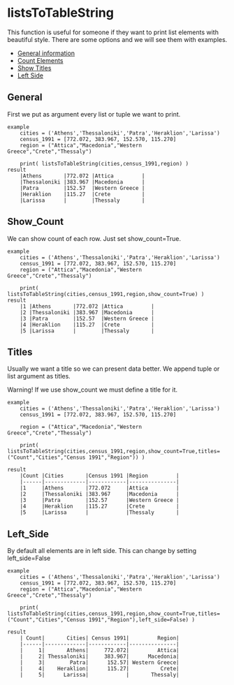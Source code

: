 # listsToTableString

This function is useful for someone if they want to print list elements with beautiful style. There are some options and we will see them with examples.

* [General information](#General)
* [Count Elements](#Show_Count)
* [Show Titles](#Titles)
* [Left Side](#Left_Side)

## General 

First we put as argument every list or tuple we want to print.


	example
		cities = ('Athens','Thessaloniki','Patra','Heraklion','Larissa')
		census_1991 = [772.072, 383.967, 152.570, 115.270]
		region = ("Attica","Macedonia","Western Greece","Crete","Thessaly")
		
		print( listsToTableString(cities,census_1991,region) )
	result
		|Athens       |772.072 |Attica         |
		|Thessaloniki |383.967 |Macedonia      |
		|Patra        |152.57  |Western Greece |
		|Heraklion    |115.27  |Crete          |
		|Larissa      |        |Thessaly       |

## Show_Count

We can show count of each row. Just set show_count=True.

	example
		cities = ('Athens','Thessaloniki','Patra','Heraklion','Larissa')
		census_1991 = [772.072, 383.967, 152.570, 115.270]
		region = ("Attica","Macedonia","Western Greece","Crete","Thessaly")
		
		print( listsToTableString(cities,census_1991,region,show_count=True) )
	result
		|1 |Athens       |772.072 |Attica         |
		|2 |Thessaloniki |383.967 |Macedonia      |
		|3 |Patra        |152.57  |Western Greece |
		|4 |Heraklion    |115.27  |Crete          |
		|5 |Larissa      |        |Thessaly       |


## Titles

Usually we want a title so we can present data better. We append tuple or list argument as titles.

Warning! If we use show_count we must define a title for it.

	example
		cities = ('Athens','Thessaloniki','Patra','Heraklion','Larissa')
		census_1991 = [772.072, 383.967, 152.570, 115.270]
		
		region = ("Attica","Macedonia","Western Greece","Crete","Thessaly")

		print( listsToTableString(cities,census_1991,region,show_count=True,titles=("Count","Cities","Census 1991","Region")) )

	result
		|Count |Cities       |Census 1991 |Region         |
		|------|-------------|------------|---------------|
		|1     |Athens       |772.072     |Attica         |
		|2     |Thessaloniki |383.967     |Macedonia      |
		|3     |Patra        |152.57      |Western Greece |
		|4     |Heraklion    |115.27      |Crete          |
		|5     |Larissa      |            |Thessaly       |


## Left_Side

By default all elements are in left side. This can change by setting left_side=False

	example
		cities = ('Athens','Thessaloniki','Patra','Heraklion','Larissa')
		census_1991 = [772.072, 383.967, 152.570, 115.270]
		region = ("Attica","Macedonia","Western Greece","Crete","Thessaly")

		print( listsToTableString(cities,census_1991,region,show_count=True,titles=("Count","Cities","Census 1991","Region"),left_side=False) )

	result
		| Count|       Cities| Census 1991|         Region|
		|------|-------------|------------|---------------|
		|     1|       Athens|     772.072|         Attica|
		|     2| Thessaloniki|     383.967|      Macedonia|
		|     3|        Patra|      152.57| Western Greece|
		|     4|    Heraklion|      115.27|          Crete|
		|     5|      Larissa|            |       Thessaly|
